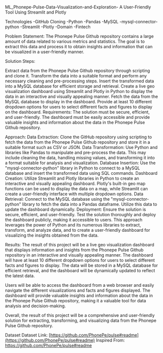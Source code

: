 ML_Phonepe-Pulse-Data-Visualization-and-Exploration-
A User-Friendly Tool Using Streamlit and Plotly

Technologies
-GitHub Cloning 
-Python 
-Pandas 
-MySQL 
-mysql-connector-python 
-Streamlit 
-Plotly 
-Domain 
-Fintech

Problem Statement:
The Phonepe Pulse Github repository contains a large amount of data related to various metrics and statistics. The goal is to extract this data and process it to obtain insights and information that can be visualized in a user-friendly manner.

Solution Steps:

Extract data from the Phonepe Pulse Github repository through scripting and clone it. Transform the data into a suitable format and perform any necessary cleaning and pre-processing steps. Insert the transformed data into a MySQL database for efficient storage and retrieval. Create a live geo visualization dashboard using Streamlit and Plotly in Python to display the data in an interactive and visually appealing manner. Fetch the data from the MySQL database to display in the dashboard. Provide at least 10 different dropdown options for users to select different facts and figures to display on the dashboard. Requirements: The solution must be secure, efficient, and user-friendly. The dashboard must be easily accessible and provide valuable insights and information about the data in the Phonepe Pulse Github repository.

Approach: 
Data Extraction: Clone the GitHub repository using scripting to fetch the data from the Phonepe Pulse Github repository and store it in a suitable format such as CSV or JSON. Data Transformation: Use Python and libraries like Pandas to manipulate and pre-process the data. This may include cleaning the data, handling missing values, and transforming it into a format suitable for analysis and visualization. Database Insertion: Use the "mysql-connector-python" library in Python to connect to a MySQL database and insert the transformed data using SQL commands. Dashboard Creation: Utilize Streamlit and Plotly libraries in Python to create an interactive and visually appealing dashboard. Plotly's built-in geo map functions can be used to display the data on a map, while Streamlit can create a user-friendly interface with multiple dropdown options. Data Retrieval: Connect to the MySQL database using the "mysql-connector-python" library to fetch the data into a Pandas dataframe. Utilize this data to update the dashboard dynamically. Deployment: Ensure the solution is secure, efficient, and user-friendly. Test the solution thoroughly and deploy the dashboard publicly, making it accessible to users. This approach leverages the power of Python and its numerous libraries to extract, transform, and analyze data, and to create a user-friendly dashboard for visualizing the insights obtained from the data.

Results:
The result of this project will be a live geo visualization dashboard that displays information and insights from the Phonepe Pulse Github repository in an interactive and visually appealing manner. The dashboard will have at least 10 different dropdown options for users to select different facts and figures to display. The data will be stored in a MySQL database for efficient retrieval, and the dashboard will be dynamically updated to reflect the latest data.

Users will be able to access the dashboard from a web browser and easily navigate the different visualizations and facts and figures displayed. The dashboard will provide valuable insights and information about the data in the Phonepe Pulse Github repository, making it a valuable tool for data analysis and decision-making.

Overall, the result of this project will be a comprehensive and user-friendly solution for extracting, transforming, and visualizing data from the Phonepe Pulse Github repository.

Dataset Dataset Link: [https://github.com/PhonePe/pulse#readme](https://github.com/PhonePe/pulse#readme)
Inspired From: [https://github.com/PhonePe/pulse#readme ](https://github.com/PhonePe/pulse#readme)
